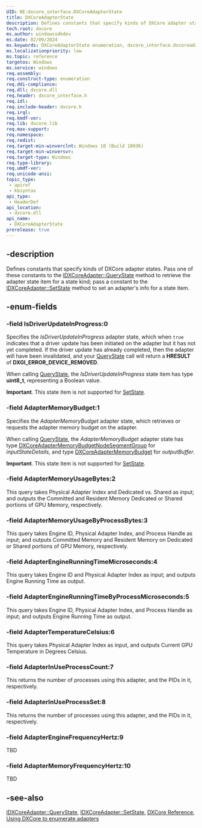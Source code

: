 ```yaml
---
UID: NE:dxcore_interface.DXCoreAdapterState
title: DXCoreAdapterState
description: Defines constants that specify kinds of DXCore adapter states.
tech.root: dxcore
ms.author: windowssdkdev
ms.date: 02/09/2024
ms.keywords: DXCoreAdapterState enumeration, dxcore_interface.dxcoreadapterstate
ms.localizationpriority: low
ms.topic: reference
targetos: Windows
ms.service: windows
req.assembly: 
req.construct-type: enumeration
req.ddi-compliance: 
req.dll: dxcore.dll
req.header: dxcore_interface.h
req.idl: 
req.include-header: dxcore.h
req.irql: 
req.kmdf-ver: 
req.lib: dxcore.lib
req.max-support: 
req.namespace: 
req.redist: 
req.target-min-winverclnt: Windows 10 (Build 18936)
req.target-min-winversvr: 
req.target-type: Windows
req.type-library: 
req.umdf-ver: 
req.unicode-ansi: 
topic_type:
 - apiref
 - kbsyntax
api_type:
 - HeaderDef
api_location:
 - dxcore.dll
api_name:
 - DXCoreAdapterState
prerelease: true
---
```


## -description

Defines constants that specify kinds of DXCore adapter states. Pass one of these constants to the [IDXCoreAdapter::QueryState](/windows/win32/dxcore/dxcore_interface/nf-dxcore_interface-idxcoreadapter-querystate) method to retrieve the adapter state item for a state kind; pass a constant to the [IDXCoreAdapter::SetState](/windows/win32/dxcore/dxcore_interface/nf-dxcore_interface-idxcoreadapter-setstate) method to set an adapter's info for a state item.

## -enum-fields

### -field IsDriverUpdateInProgress:0

Specifies the <em>IsDriverUpdateInProgress</em> adapter state, which when `true` indicates that a driver update has been initiated on the adapter but it has not yet completed. If the driver update has already completed, then the adapter will have been invalidated, and your [QueryState](/windows/win32/dxcore/dxcore_interface/nf-dxcore_interface-idxcoreadapter-querystate) call will return a <b>HRESULT</b> of <b>DXGI_ERROR_DEVICE_REMOVED</b>.

When calling [QueryState](/windows/win32/dxcore/dxcore_interface/nf-dxcore_interface-idxcoreadapter-querystate), the <em>IsDriverUpdateInProgress</em> state item has type <b>uint8_t</b>, representing a Boolean value.

<b>Important</b>. This state item is not supported for [SetState](/windows/win32/dxcore/dxcore_interface/nf-dxcore_interface-idxcoreadapter-setstate).

### -field AdapterMemoryBudget:1

Specifies the <em>AdapterMemoryBudget</em> adapter state, which retrieves or requests the adapter memory budget on the adapter.

When calling [QueryState](/windows/win32/dxcore/dxcore_interface/nf-dxcore_interface-idxcoreadapter-querystate), the <em>AdapterMemoryBudget</em> adapter state has type <a href="/windows/win32/api/dxcore_interface/ns-dxcore_interface-dxcoreadaptermemorybudgetnodesegmentgroup">DXCoreAdapterMemoryBudgetNodeSegmentGroup</a> for *inputStateDetails*, and type <a href="/windows/win32/api/dxcore_interface/ns-dxcore_interface-dxcoreadaptermemorybudget">DXCoreAdapterMemoryBudget</a> for *outputBuffer*.

<b>Important</b>. This state item is not supported for [SetState](/windows/win32/dxcore/dxcore_interface/nf-dxcore_interface-idxcoreadapter-setstate).

### -field AdapterMemoryUsageBytes:2

This query takes Physical Adapter Index and Dedicated vs. Shared as input; and outputs the Committed and Resident Memory Dedicated or Shared portions of GPU Memory, respectively.

### -field AdapterMemoryUsageByProcessBytes:3

This query takes Engine ID, Physical Adapter Index, and Process Handle as input; and outputs Committed Memory and Resident Memory on Dedicated or Shared portions of GPU Memory, respectively.

### -field AdapterEngineRunningTimeMicroseconds:4

This query takes Engine ID and Physical Adapter Index as input; and outputs Engine Running Time as output.

### -field AdapterEngineRunningTimeByProcessMicroseconds:5

This query takes Engine ID, Physical Adapter Index, and Process Handle as input; and outputs Engine Running Time as output.

### -field AdapterTemperatureCelsius:6

This query takes Physical Adapter Index as input, and outputs Current GPU Temperature in Degrees Celsius.

### -field AdapterInUseProcessCount:7

This returns the number of processes using this adapter, and the PIDs in it, respectively.

### -field AdapterInUseProcessSet:8

This returns the number of processes using this adapter, and the PIDs in it, respectively.

### -field AdapterEngineFrequencyHertz:9

TBD

### -field AdapterMemoryFrequencyHertz:10

TBD
 
## -see-also

[IDXCoreAdapter::QueryState](/windows/win32/dxcore/dxcore_interface/nf-dxcore_interface-idxcoreadapter-querystate), [IDXCoreAdapter::SetState](/windows/win32/dxcore/dxcore_interface/nf-dxcore_interface-idxcoreadapter-setstate), [DXCore Reference](/windows/win32/dxcore/dxcore-reference), [Using DXCore to enumerate adapters](/windows/win32/dxcore/dxcore-enum-adapters)
